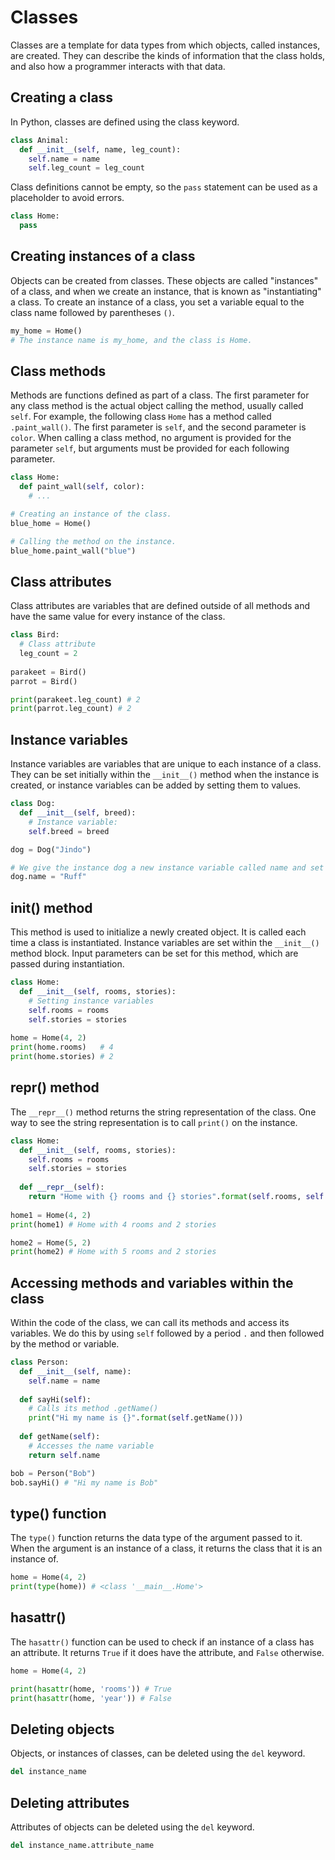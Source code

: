 # Classes

Classes are a template for data types from which objects, called instances, are created. They can describe the kinds of information that the class holds, and also how a programmer interacts with that data.

## Creating a class
In Python, classes are defined using the class keyword. 

```py
class Animal:
  def __init__(self, name, leg_count):
    self.name = name
    self.leg_count = leg_count
```

Class definitions cannot be empty, so the `pass` statement can be used as a placeholder to avoid errors.

```py
class Home:
  pass
```

## Creating instances of a class
Objects can be created from classes. These objects are called "instances" of a class, and when we create an instance, that is known as "instantiating" a class. To create an instance of a class, you set a variable equal to the class name followed by parentheses `()`.
```py
my_home = Home()
# The instance name is my_home, and the class is Home.
```

## Class methods
Methods are functions defined as part of a class. The first parameter for any class method is the actual object calling the method, usually called `self`. For example, the following class `Home` has a method called `.paint_wall()`. The first parameter is `self`, and the second parameter is `color`. When calling a class method, no argument is provided for the parameter `self`, but arguments must be provided for each following parameter.
```py
class Home:
  def paint_wall(self, color):
    # ...

# Creating an instance of the class.
blue_home = Home()

# Calling the method on the instance.
blue_home.paint_wall("blue")
```

## Class attributes
Class attributes are variables that are defined outside of all methods and have the same value for every instance of the class.
```py
class Bird:
  # Class attribute
  leg_count = 2
  
parakeet = Bird()
parrot = Bird()

print(parakeet.leg_count) # 2
print(parrot.leg_count) # 2
```

## Instance variables
Instance variables are variables that are unique to each instance of a class. They can be set initially within the `__init__()` method when the instance is created, or instance variables can be added by setting them to values. 
```py
class Dog:
  def __init__(self, breed):
    # Instance variable:
    self.breed = breed

dog = Dog("Jindo")

# We give the instance dog a new instance variable called name and set it to the value "Ruff".
dog.name = "Ruff"
```

## __init__() method
This method is used to initialize a newly created object. It is called each time a class is instantiated. Instance variables are set within the `__init__()` method block. Input parameters can be set for this method, which are passed during instantiation.

```py
class Home:
  def __init__(self, rooms, stories):
    # Setting instance variables
    self.rooms = rooms
    self.stories = stories
    
home = Home(4, 2)
print(home.rooms)   # 4
print(home.stories) # 2
```

## __repr__() method
The `__repr__()` method returns the string representation of the class. One way to see the string representation is to call `print()` on the instance.
```py
class Home:
  def __init__(self, rooms, stories):
    self.rooms = rooms
    self.stories = stories
    
  def __repr__(self):
    return "Home with {} rooms and {} stories".format(self.rooms, self.stories)
    
home1 = Home(4, 2)
print(home1) # Home with 4 rooms and 2 stories

home2 = Home(5, 2)
print(home2) # Home with 5 rooms and 2 stories
```

## Accessing methods and variables within the class
Within the code of the class, we can call its methods and access its variables. We do this by using `self` followed by a period `.` and then followed by the method or variable.
```py
class Person:
  def __init__(self, name):
    self.name = name
    
  def sayHi(self):
    # Calls its method .getName()
    print("Hi my name is {}".format(self.getName()))
    
  def getName(self):
    # Accesses the name variable
    return self.name

bob = Person("Bob")
bob.sayHi() # "Hi my name is Bob"
```

## type() function
The `type()` function returns the data type of the argument passed to it. When the argument is an instance of a class, it returns the class that it is an instance of.
```py
home = Home(4, 2)
print(type(home)) # <class '__main__.Home'>
```

## hasattr()
The `hasattr()` function can be used to check if an instance of a class has an attribute. It returns `True` if it does have the attribute, and `False` otherwise. 
```py
home = Home(4, 2)

print(hasattr(home, 'rooms')) # True
print(hasattr(home, 'year')) # False
```

## Deleting objects
Objects, or instances of classes, can be deleted using the `del` keyword.
```py
del instance_name
```

## Deleting attributes
Attributes of objects can be deleted using the `del` keyword.
```py
del instance_name.attribute_name
```
